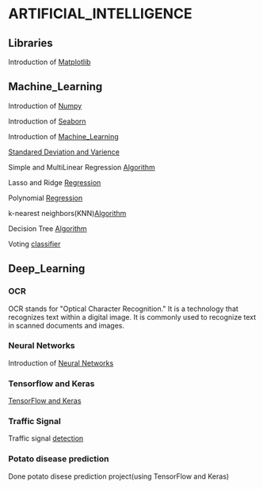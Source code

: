 # ARTIFICIAL_INTELLIGENCE

## Libraries


Introduction of [Matplotlib](https://youtu.be/c47ZFbAWaNg)


## Machine_Learning


Introduction of [Numpy](https://youtu.be/NVTWjd_UpzM)


Introduction of [Seaborn](https://pianalytix.com/data-visualization-using-seaborn-and-types-of-plots-in-seaborn/)



Introduction of [Machine_Learning](https://www.analyticsvidhya.com/machine-learning/)


[Standared Deviation and Varience](https://www.mathsisfun.com/data/standard-deviation.html)


Simple and MultiLinear Regression [Algorithm](https://www.analyticsvidhya.com/blog/2021/05/multiple-linear-regression-using-python-and-scikit-learn/)


Lasso and Ridge [Regression](https://www.analyticsvidhya.com/blog/2016/01/ridge-lasso-regression-python-complete-tutorial/)


Polynomial [Regression](https://www.analyticsvidhya.com/blog/2021/07/all-you-need-to-know-about-polynomial-regression/#:~:text=Polynomial%20Regression%20is%20a%20form%20of%20Linear%20regression%20known%20as,also%20badly%20affect%20the%20performance.)


 k-nearest neighbors(KNN)[Algorithm](https://www.javatpoint.com/k-nearest-neighbor-algorithm-for-machine-learning)
 
 Decision Tree [Algorithm](https://www.analyticsvidhya.com/blog/2021/08/decision-tree-algorithm/)
 
 
 
  Voting [classifier](https://towardsdatascience.com/use-voting-classifier-to-improve-the-performance-of-your-ml-model-805345f9de0e#:~:text=A%20voting%20classifier%20is%20a,voting%20for%20each%20estimator%20output.)
 

## Deep_Learning




### OCR


OCR stands for "Optical Character Recognition." It is a technology that recognizes text within a digital image. It is commonly used to recognize text in scanned documents and images.


### Neural Networks

Introduction of [Neural Networks](https://www.ibm.com/cloud/learn/neural-networks#:~:text=Neural%20networks%2C%20also%20known%20as,neurons%20signal%20to%20one%20another.)


### Tensorflow and Keras


[TensorFlow and Keras](https://www.geeksforgeeks.org/difference-between-tensorflow-and-keras/)

### Traffic Signal


Traffic signal [detection](https://www.analyticsvidhya.com/blog/2021/12/traffic-signs-recognition-using-cnn-and-keras-in-python/)

### Potato disease prediction

Done potato disese prediction project(using TensorFlow and Keras)

